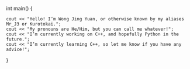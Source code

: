 int main() {

    cout << "Hello! I’m Wong Jing Yuan, or otherwise known by my aliases Mr_J3 or Kurotokai.";
    cout << "My pronouns are He/Him, but you can call me whatever!";
    cout << "I’m currently working on C++, and hopefully Python in the future.";
    cout << "I’m currently learning C++, so let me know if you have any advice!";
    
}
